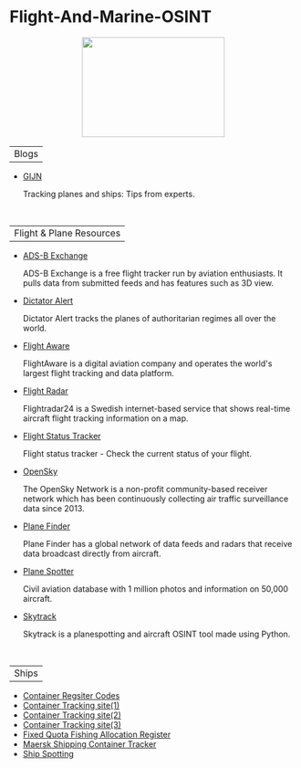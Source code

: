 # Flight-And-Marine-OSINT
<p align="center">
 <img width="250" height="175" src="https://www.cqcore.uk/wp-content/uploads/2024/06/Screenshot-2024-06-13-122030.png">
<table>
    <tr>
        <td>Blogs</td>
    </tr>
</table>
<ul>
<li><a href="https://gijn.org/tracking-planes-and-ships-tips-from-experts/">GIJN</a></li>
 <p>Tracking planes and ships: Tips from experts.</p>
</ul>
</br>
<table>
    <tr>
        <td>Flight & Plane Resources</td>
    </tr>
</table>
<ul>
<li><A href="https://adsbexchange.com/">ADS-B Exchange</A></li>
 <p>ADS-B Exchange is a free flight tracker run by aviation enthusiasts. It pulls data from submitted feeds and has features such as 3D view.</p>
<li><a href="https://data.dictatoralert.org/">Dictator Alert</a></li> 
 <p>Dictator Alert tracks the planes of authoritarian regimes all over the world.</p>
<li><a href="https://flightaware.com/">Flight Aware</a></li>
 <p>FlightAware is a digital aviation company and operates the world's largest flight tracking and data platform.</p>
<li><a href="https://flightradar24.com/">Flight Radar</a></li>
 <p>Flightradar24 is a Swedish internet-based service that shows real-time aircraft flight tracking information on a map.</p>
<li><a href="https://flight-status.com/">Flight Status Tracker</a></li> 
 <p>Flight status tracker - Check the current status of your flight.</p>
<li><a href="https://opensky-network.org/">OpenSky</a></li>
 <p>The OpenSky Network is a non-profit community-based receiver network which has been continuously collecting air traffic surveillance data since 2013.</p>
<li><a href="https://planefinder.net/">Plane Finder</a></li> 
 <p>Plane Finder has a global network of data feeds and radars that receive data broadcast directly from aircraft.</p>
<li><a href="https://www.planespotters.net/">Plane Spotter</a></li>
 <p>Civil aviation database with 1 million photos and information on 50,000 aircraft.</p>
<li><a href="https://github.com/ANG13T/skytrack">Skytrack</a></li>
  <p>Skytrack is a planespotting and aircraft OSINT tool made using Python.</p>
</ul>
<table>
    <tr>
        <td>Ships</td>
    </tr>
</table>
 <ul>
   <li><a href="https://www.bic-code.org/">Container Regsiter Codes</a></li> 
   <lI><a href="http://container-tracking.org/">Container Tracking site(1)</a></lI> 
   <li><a href="http://track-trace.com/container">Container Tracking site(2)</a></li>
   <li><a href="https://searates.com/container/tracking/">Container Tracking site(3)</a></li>
   <li><a href="https://www.fqaregister.service.gov.uk/browse#tabs=0">Fixed Quota Fishing Allocation Register</a></li>
   <li><a href="https://www.maersk.com/tracking/">Maersk Shipping Container Tracker</a></li>
   <li><a href="https://www.shipspotting.com/">Ship Spotting</a></li>
 </ul>
